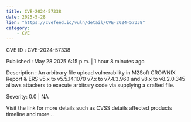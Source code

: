 ```yaml
---
title: CVE-2024-57338
date: 2025-5-28
lien: "https://cvefeed.io/vuln/detail/CVE-2024-57338"
category:
    - CVE
---
```


CVE ID : CVE-2024-57338

Published :  May 28
2025
6:15 p.m. | 1 hour
8 minutes ago

Description : An arbitrary file upload vulnerability in M2Soft CROWNIX Report & ERS v5.x to v5.5.14.1070
v7.x to v7.4.3.960
and v8.x to v8.2.0.345 allows attackers to execute arbitrary code via supplying a crafted file.

Severity: 0.0 | NA

Visit the link for more details
such as CVSS details
affected products
timeline
and more...
